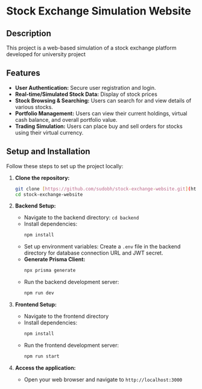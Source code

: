 # Stock Exchange Simulation Website

## Description

This project is a web-based simulation of a stock exchange platform developed for university project
## Features

* **User Authentication:** Secure user registration and login.
* **Real-time/Simulated Stock Data:** Display of stock prices 
* **Stock Browsing & Searching:** Users can search for and view details of various stocks.
* **Portfolio Management:** Users can view their current holdings, virtual cash balance, and overall portfolio value.
* **Trading Simulation:** Users can place buy and sell orders for stocks using their virtual currency.


## Setup and Installation

Follow these steps to set up the project locally:

1.  **Clone the repository:**
    ```bash
    git clone [https://github.com/sudobh/stock-exchange-website.git](https://github.com/sudobh/stock-exchange-website.git)
    cd stock-exchange-website
    ```

2.  **Backend Setup:**
    * Navigate to the backend directory: `cd backend`
    * Install dependencies:
        ```bash
        npm install
        ```
    * Set up environment variables: Create a `.env` file in the backend directory for database connection URL and JWT secret.
    * **Generate Prisma Client:** 
        ```bash
        npx prisma generate
        ```
    * Run the backend development server:
        ```bash
        npm run dev
        ```

3.  **Frontend Setup:**
    * Navigate to the frontend directory 
    * Install dependencies:
        ```bash
        npm install
        ```
    * Run the frontend development server:
        ```bash
        npm run start
        ```

4.  **Access the application:**
    * Open your web browser and navigate to `http://localhost:3000`
